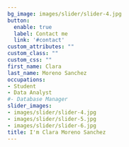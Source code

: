 ```yaml
---
bg_image: images/slider/slider-4.jpg
button:
  enable: true
  label: Contact me
  link: '#contact'
custom_attributes: ""
custom_class: ""
custom_css: ""
first_name: Clara
last_name: Moreno Sanchez
occupations:
- Student 
- Data Analyst
#- Database Manager
slider_images:
- images/slider/slider-4.jpg
- images/slider/slider-5.jpg
- images/slider/slider-6.jpg
title: I'm Clara Moreno Sanchez
---
```

